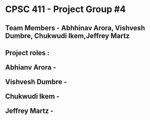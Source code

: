 <h1>CPSC 411 - Project Group #4 </h1>

<h2> Team Members - Abhhinav Arora,	Vishvesh Dumbre, Chukwudi Ikem,Jeffrey Martz <h2>

Project roles :

Abhianv Arora -

Vishvesh Dumbre -

Chukwudi Ikem - 

Jeffrey Martz -